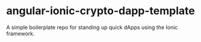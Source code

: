 # angular-ionic-crypto-dapp-template
A simple boilerplate repo for standing up quick dApps using the Ionic framework.
